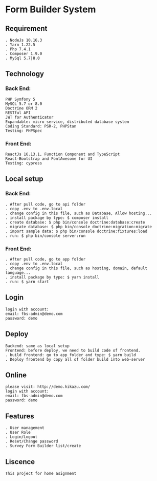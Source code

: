 # Form Builder System

## Requirement
```
. NodeJs 10.16.3
. Yarn 1.22.5
. Php 7.4.1
. Composer 1.9.0
. MySql 5.7|8.0
```

## Technology
### Back End:
```
PHP Symfony 5
MySQL 5.7 or 8.0
Doctrine ORM 2
RESTful API
JWT for Authenticator
Expandable: micro service, distributed database system
Coding Standard: PSR-2, PHPStan
Testing: PHPSpec
```
### Front End:
```
ReactJs 16.13.1, Function Component and TypeScript
React-Bootstrap and FontAwesome for UI
Testing: cypress
```

## Local setup
### Back End:
```
. After pull code, go to api folder
. copy .env to .env.local
. change config in this file, such as Database, Allow hosting...
. install package by type: $ composer install
. create database: $ php bin/console doctrine:database:create
. migrate database: $ php bin/console doctrine:migration:migrate
. import sample data: $ php bin/console doctrine:fixtures:load
. run: $ php bin/console server:run
```
### Front End:
```
. After pull code, go to app folder
. copy .env to .env.local
. change config in this file, such as hosting, domain, default language...
. install package by type: $ yarn install
. run: $ yarn start
```
## Login
```
login with account:
email: fbs-admin@demo.com
password: demo
```

## Deploy
```
Backend: same as local setup
Frontend: before deploy, we need to build code of frontend.
. build frontend: go to app folder and type: $ yarn build
. Deploy frontend by copy all of folder build into web-server
```

## Online
```
please visit: http://demo.hikazu.com/
login with account:
email: fbs-admin@demo.com
password: demo
```

## Features
```
. User management
. User Role
. Login/Logout
. Reset/Change password
. Survey Form Builder list/create
```

## Liscence
```
This project for home asignment
```
